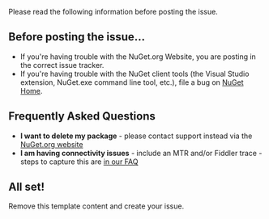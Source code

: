 Please read the following information before posting the issue.

## Before posting the issue...

* If you're having trouble with the NuGet.org Website, you are posting in the correct issue tracker.
* If you're having trouble with the NuGet client tools (the Visual Studio extension, NuGet.exe command line tool, etc.), file a bug on [NuGet Home](https://github.com/nuget/home/issues).

## Frequently Asked Questions

* **I want to delete my package** - please contact support instead via the [NuGet.org website](https://www.nuget.org)
* **I am having connectivity issues** - include an MTR and/or Fiddler trace - steps to capture this are [in our FAQ](https://docs.nuget.org/ndocs/policies/nuget-faq#managing-packages-on-nuget-org)

## All set!

Remove this template content and create your issue.
